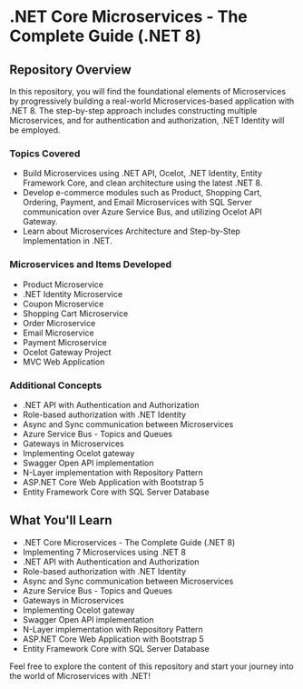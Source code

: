 # .NET Core Microservices - The Complete Guide (.NET 8)

## Repository Overview

In this repository, you will find the foundational elements of Microservices by progressively building a real-world Microservices-based application with .NET 8. The step-by-step approach includes constructing multiple Microservices, and for authentication and authorization, .NET Identity will be employed.

### Topics Covered

- Build Microservices using .NET API, Ocelot, .NET Identity, Entity Framework Core, and clean architecture using the latest .NET 8.
- Develop e-commerce modules such as Product, Shopping Cart, Ordering, Payment, and Email Microservices with SQL Server communication over Azure Service Bus, and utilizing Ocelot API Gateway.
- Learn about Microservices Architecture and Step-by-Step Implementation in .NET.

### Microservices and Items Developed

- Product Microservice
- .NET Identity Microservice
- Coupon Microservice
- Shopping Cart Microservice
- Order Microservice
- Email Microservice
- Payment Microservice
- Ocelot Gateway Project
- MVC Web Application

### Additional Concepts

- .NET API with Authentication and Authorization
- Role-based authorization with .NET Identity
- Async and Sync communication between Microservices
- Azure Service Bus - Topics and Queues
- Gateways in Microservices
- Implementing Ocelot gateway
- Swagger Open API implementation
- N-Layer implementation with Repository Pattern
- ASP.NET Core Web Application with Bootstrap 5
- Entity Framework Core with SQL Server Database


## What You'll Learn

- .NET Core Microservices - The Complete Guide (.NET 8)
- Implementing 7 Microservices using .NET 8
- .NET API with Authentication and Authorization
- Role-based authorization with .NET Identity
- Async and Sync communication between Microservices
- Azure Service Bus - Topics and Queues
- Gateways in Microservices
- Implementing Ocelot gateway
- Swagger Open API implementation
- N-Layer implementation with Repository Pattern
- ASP.NET Core Web Application with Bootstrap 5
- Entity Framework Core with SQL Server Database

Feel free to explore the content of this repository and start your journey into the world of Microservices with .NET!
